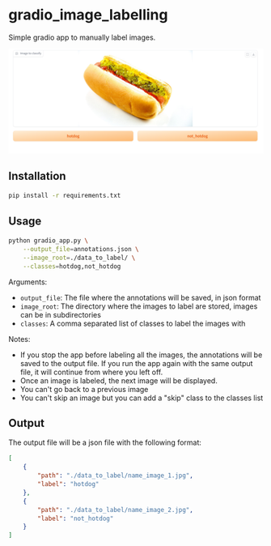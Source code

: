 # gradio_image_labelling

Simple gradio app to manually label images.

![demo ui](assets/hotdog.png)


## Installation
```bash
pip install -r requirements.txt
```

## Usage
```bash
python gradio_app.py \
    --output_file=annotations.json \
    --image_root=./data_to_label/ \
    --classes=hotdog,not_hotdog
```

Arguments:
* `output_file`: The file where the annotations will be saved, in json format
* `image_root`: The directory where the images to label are stored, images can be in subdirectories
* `classes`: A comma separated list of classes to label the images with


Notes:
* If you stop the app before labeling all the images, the annotations will be saved to the output file. If you run the app again with the same output file, it will continue from where you left off.
* Once an image is labeled, the next image will be displayed.
* You can't go back to a previous image
* You can't skip an image but you can add a "skip" class to the classes list

## Output
The output file will be a json file with the following format:
```json
[
    {
        "path": "./data_to_label/name_image_1.jpg",
        "label": "hotdog"
    },
    {
        "path": "./data_to_label/name_image_2.jpg",
        "label": "not_hotdog"
    }
]
```